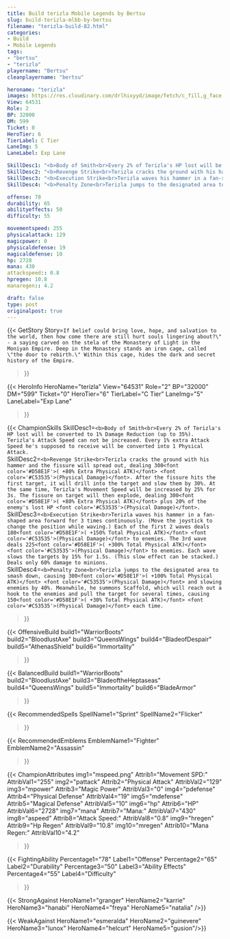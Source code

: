 ```yaml
---
title: Build terizla Mobile Legends by Bertsu
slug: build-terizla-mlbb-by-bertsu
filename: "terizla-build-82.html"
categories: 
- Build 
- Mobile Legends
tags: 
- "bertsu"
- "terizla"
playername: "Bertsu"
cleanplayername: "bertsu"

heroname: "terizla"
images: https://res.cloudinary.com/drlhixyyd/image/fetch/c_fill,g_face,f_auto/https://cdn2-build.mobagenie.my.id/p/images/banner/full/terizla.jpg
View: 64531 
Role: 2 
BP: 32000
DM: 599 
Ticket: 0 
HeroTier: 6 
TierLabel: C Tier 
LaneImg: 5
LaneLabel: Exp Lane 

SkillDesc1: "<b>Body of Smith<br>Every 2% of Terizla's HP lost will be converted to 1% Damage Reduction (up to 35%). Terizla's Attack Speed can not be increased. Every 1% extra Attack Speed he's supposed to receive will be converted into 1 Physical Attack."   
SkillDesc2: "<b>Revenge Strike<br>Terizla cracks the ground with his hammer and the fissure will spread out, dealing 300<font color='#D58E1F'>( +80% Extra Physical ATK)</font> <font color='#C53535'>(Physical Damage)</font>. After the fissure hits the first target, it will drill into the target and slow them by 30%. At the same time, Terizla's Movement Speed will be increased by 25% for 3s. The fissure on target will then explode, dealing 300<font color='#D58E1F'>( +80% Extra Physical ATK)</font> plus 20% of the enemy's lost HP <font color='#C53535'>(Physical Damage)</font>."   
SkillDesc3: "<b>Execution Strike<br>Terizla waves his hammer in a fan-shaped area forward for 3 times continuously. (Move the joystick to change the position while waving.) Each of the first 2 waves deals 180<font color='#D58E1F'>( +150% Total Physical ATK)</font> <font color='#C53535'>(Physical Damage)</font> to enemies. The 3rd wave deals 225<font color='#D58E1F'>( +300% Total Physical ATK)</font> <font color='#C53535'>(Physical Damage)</font> to enemies. Each wave slows the targets by 15% for 1.5s. (This slow effect can be stacked.) Deals only 60% damage to minions."   
SkillDesc4: "<b>Penalty Zone<br>Terizla jumps to the designated area to smash down, causing 300<font color='#D58E1F'>( +100% Total Physical ATK)</font> <font color='#C53535'>(Physical Damage)</font> and slowing enemies by 40%. Meanwhile, he summons Scaffold, which will reach out a hook to the enemies and pull the target for several times, causing 150<font color='#D58E1F'>( +30% Total Physical ATK)</font> <font color='#C53535'>(Physical Damage)</font> each time."  

offense: 78 
durability: 65 
abilityeffects: 50 
difficulty: 55 

movementspeed: 255
physicalattack: 129
magicpower: 0
physicaldefense: 19
magicaldefense: 10
hp: 2728
mana: 430
attackspeed:: 0.8
hpregen: 10.8
manaregen:: 4.2

draft: false
type: post
originalpost: true
---
```



{{< GetStory 
Story=` If belief could bring love, hope, and salvation to the world, then how come there are still hurt souls lingering about?\" - a saying carved on the stela of the Monastery of Light in the Moniyan Empire. Deep in the Monastery stands an iron cage, called \"the door to rebirth.\" Within this cage, hides the dark and secret history of the Empire. ` 
>}}

{{< HeroInfo 
HeroName="terizla" 
View="64531" 
Role="2" 
BP="32000" 
DM="599" 
Ticket="0" 
HeroTier="6" 
TierLabel="C Tier" 
LaneImg="5" 
LaneLabel="Exp Lane" 
>}}
 
{{< ChampionSkills 
SkillDesc1=`<b>Body of Smith<br>Every 2% of Terizla's HP lost will be converted to 1% Damage Reduction (up to 35%). Terizla's Attack Speed can not be increased. Every 1% extra Attack Speed he's supposed to receive will be converted into 1 Physical Attack.`   
SkillDesc2=`<b>Revenge Strike<br>Terizla cracks the ground with his hammer and the fissure will spread out, dealing 300<font color='#D58E1F'>( +80% Extra Physical ATK)</font> <font color='#C53535'>(Physical Damage)</font>. After the fissure hits the first target, it will drill into the target and slow them by 30%. At the same time, Terizla's Movement Speed will be increased by 25% for 3s. The fissure on target will then explode, dealing 300<font color='#D58E1F'>( +80% Extra Physical ATK)</font> plus 20% of the enemy's lost HP <font color='#C53535'>(Physical Damage)</font>.`   
SkillDesc3=`<b>Execution Strike<br>Terizla waves his hammer in a fan-shaped area forward for 3 times continuously. (Move the joystick to change the position while waving.) Each of the first 2 waves deals 180<font color='#D58E1F'>( +150% Total Physical ATK)</font> <font color='#C53535'>(Physical Damage)</font> to enemies. The 3rd wave deals 225<font color='#D58E1F'>( +300% Total Physical ATK)</font> <font color='#C53535'>(Physical Damage)</font> to enemies. Each wave slows the targets by 15% for 1.5s. (This slow effect can be stacked.) Deals only 60% damage to minions.`   
SkillDesc4=`<b>Penalty Zone<br>Terizla jumps to the designated area to smash down, causing 300<font color='#D58E1F'>( +100% Total Physical ATK)</font> <font color='#C53535'>(Physical Damage)</font> and slowing enemies by 40%. Meanwhile, he summons Scaffold, which will reach out a hook to the enemies and pull the target for several times, causing 150<font color='#D58E1F'>( +30% Total Physical ATK)</font> <font color='#C53535'>(Physical Damage)</font> each time.`   
>}}

{{< OffensiveBuild 
build1="WarriorBoots"  
build2="BloodlustAxe" 
build3="QueensWings" 
build4="BladeofDespair" 
build5="AthenasShield" 
build6="Immortality" 
>}} 

{{< BalancedBuild 
build1="WarriorBoots"  
build2="BloodlustAxe" 
build3="BladeoftheHeptaseas" 
build4="QueensWings" 
build5="Immortality" 
build6="BladeArmor" 
>}}


{{< RecommendedSpells 
SpellName1="Sprint" 
SpellName2="Flicker" 
>}}  

{{< RecommendedEmblems 
EmblemName1="Fighter" 
EmblemName2="Assassin" 
>}}   


{{< ChampionAttributes
img1="mspeed.png" Attrib1="Movement SPD:" AttribVal1="255"
img2="pattack" Attrib2="Physical Attack" AttribVal2="129"
img3="mpower" Attrib3="Magic Power" AttribVal3="0"
img4="pdefense" Attrib4="Physical Defense" AttribVal4="19"
img5="mdefense" Attrib5="Magical Defense" AttribVal5="10"
img6="hp" Attrib6="HP" AttribVal6="2728"
img7="mana" Attrib7="Mana:" AttribVal7="430"
img8="aspeed" Attrib8="Attack Speed:" AttribVal8="0.8"
img9="hregen" Attrib9="Hp Regen" AttribVal9="10.8"
img10="mregen" Attrib10="Mana Regen:" AttribVal10="4.2"
>}}


{{< FightingAbility
Percentage1="78" Label1="Offense"
Percentage2="65" Label2="Durability"
Percentage3="50" Label3="Ability Effects"
Percentage4="55" Label4="Difficulty"
 >}}

{{< StrongAgainst 
HeroName1="granger"
HeroName2="karrie"
HeroName3="hanabi"
HeroName4="freya"
HeroName5="natalia"
/>}}

{{< WeakAgainst
HeroName1="esmeralda"
HeroName2="guinevere"
HeroName3="lunox"
HeroName4="helcurt"
HeroName5="gusion"/>}}
